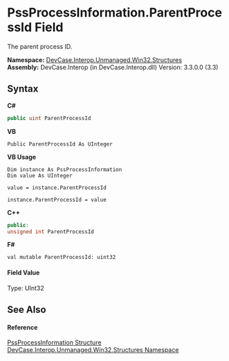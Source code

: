 # PssProcessInformation.ParentProcessId Field
 

The parent process ID.

**Namespace:**&nbsp;<a href="N_DevCase_Interop_Unmanaged_Win32_Structures">DevCase.Interop.Unmanaged.Win32.Structures</a><br />**Assembly:**&nbsp;DevCase.Interop (in DevCase.Interop.dll) Version: 3.3.0.0 (3.3)

## Syntax

**C#**<br />
``` C#
public uint ParentProcessId
```

**VB**<br />
``` VB
Public ParentProcessId As UInteger
```

**VB Usage**<br />
``` VB Usage
Dim instance As PssProcessInformation
Dim value As UInteger

value = instance.ParentProcessId

instance.ParentProcessId = value
```

**C++**<br />
``` C++
public:
unsigned int ParentProcessId
```

**F#**<br />
``` F#
val mutable ParentProcessId: uint32
```


#### Field Value
Type: UInt32

## See Also


#### Reference
<a href="T_DevCase_Interop_Unmanaged_Win32_Structures_PssProcessInformation">PssProcessInformation Structure</a><br /><a href="N_DevCase_Interop_Unmanaged_Win32_Structures">DevCase.Interop.Unmanaged.Win32.Structures Namespace</a><br />